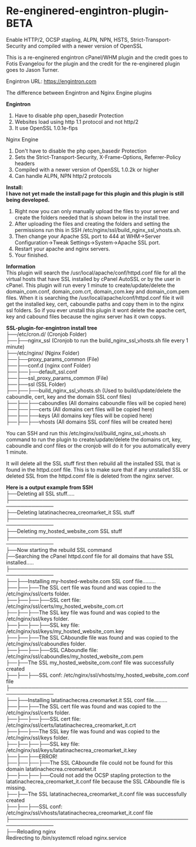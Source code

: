 # Re-enginered-engintron-plugin-BETA
Enable HTTP/2, OCSP stapling, ALPN, NPN, HSTS, Strict-Transport-Security and compiled with a newer version of OpenSSL

This is a re-enginered engintron cPanel/WHM plugin and the credit goes to Fotis Evangelou for the plugin and the credit for the re-enginered plugin goes to Jason Turner.

Engintron URL: https://engintron.com

The difference between Engintron and Nginx Engine plugins

<b>Engintron</b>
<ol>
<li>Have to disable php open_basedir Protection
<li>Websites load using http 1.1 protocol and not http/2
<li>It use OpenSSL 1.0.1e-fips
</ol>

Nginx Engine
<ol>
<li>Don't have to disable the php open_basedir Protection
<li>Sets the Strict-Transport-Security, X-Frame-Options, Referrer-Policy headers
<li>Compiled with a newer version of OpenSSL 1.0.2k or higher
<li>Can handle ALPN, NPN http/2 protocols
</ol>


<b>Install:</b><br>
<b>I have not yet made the install page for this plugin and this plugin is still being developed.</b><br>
  1. Right now you can only manually upload the files to your server and create the folders needed that is shown below in the install tree.<br>
  2. After uploading the files and creating the folders and setting the permissions run this in SSH /etc/nginx/ssl/build_nginx_ssl_vhosts.sh.<br>
  3. Then change your Apache SSL port to 444 at WHM->Server Configuration->Tweak Settings->System->Apache SSL port.<br>
  4. Restart your apache and nginx servers.<br>
  5. Your finished.


<b>Information</b><br>
This plugin will search the /usr/local/apache/conf/httpd.conf file for all the virtual hosts that have SSL installed by cPanel AutoSSL or by the user in cPanel. This plugin will run every 1 minute to create/update/delete the domain_com.conf, domain_com.crt, domain_com.key and domain_com.pem files. When it is searching the /usr/local/apache/conf/httpd.conf file it will get the installed key, cert, caboundle paths and copy them in to the nginx ssl folders. So if you ever unstall this plugin it wont delete the apache cert, key and cabound files because the nginx server has it own copys. 

<b>SSL-plugin-for-engintron install tree</b><br>
├──/etc/cron.d/ (Cronjob Folder)<br>
├──├──nginx_ssl (Cronjob to run the build_nginx_ssl_vhosts.sh file every 1 minute)<br>
├──/etc/nginx/ (Nginx Folder)<br>
├──├──proxy_params_common (File)<br>
├──├──conf.d (nginx conf Folder)<br>
├──├──├──default_ssl.conf<br>
├──├──ssl_proxy_params_common (File)<br>
├──├──ssl (SSL Folder)<br>
├──├──├──build_nginx_ssl_vhosts.sh (Used to build/update/delete the caboundle, cert, key and the domain SSL conf files)<br>
├──├──├──caboundles (All domains caboundle files will be copied here)<br>
├──├──├──certs (All domains cert files will be copied here)<br>
├──├──├──keys (All domains key files will be copied here)<br>
├──├──├──vhosts (All domains SSL conf files will be created here)<br>

You can SSH and run this /etc/nginx/ssl/build_nginx_ssl_vhosts.sh command to run the plugin to create/update/delete the domains crt, key, caboundle and conf files or the cronjob will do it for you automatically every 1 minute.

It will delete all the SSL stuff first then rebuild all the installed SSL that is found in the httpd.conf file. This is to make sure that if any unstalled SSL or deleted SSL from the httpd.comf file is deleted from the nginx server.

<b>Here is a output example from SSH</b><br>
├──Deleting all SSL stuff.....<br>
├──────────────────────────────────────────────────────────────<br>
├──Deleting latatinachecrea_creomarket_it SSL stuff<br>
├──────────────────────────────────────────────────────────────<br>
├──Deleting my_hosted_website_com SSL stuff<br>
├──────────────────────────────────────────────────────────────<br>
├──Now starting the rebuild SSL command<br>
|──Searching the cPanel httpd.conf file for all domains that have SSL installed.....<br>
├──────────────────────────────────────────────────────────────<br>
├──├──Installing my-hosted-website.com SSL conf file.........<br>
├──├──├──The SSL cert file was found and was copied to the /etc/nginx/ssl/certs folder.<br>
├──├──├──├──SSL cert file: /etc/nginx/ssl/certs/my_hosted_website_com.crt<br>
├──├──├──The SSL key file was found and was copied to the /etc/nginx/ssl/keys folder.<br>
├──├──├──├──SSL key file: /etc/nginx/ssl/keys/my_hosted_website_com.key<br>
├──├──├──The SSL CAboundle file was found and was copied to the /etc/nginx/ssl/caboundles folder.<br>
├──├──├──├──SSL CAboundle file: /etc/nginx/ssl/caboundles/my_hosted_website_com.pem<br>
├──├──The SSL my_hosted_website_com.conf file was successfully created<br>
├──├──├──SSL conf: /etc/nginx/ssl/vhosts/my_hosted_website_com.conf file<br>
├──────────────────────────────────────────────────────────────<br>
├──├──Installing latatinachecrea.creomarket.it SSL conf file.........<br>
├──├──├──The SSL cert file was found and was copied to the /etc/nginx/ssl/certs folder.<br>
├──├──├──├──SSL cert file: /etc/nginx/ssl/certs/latatinachecrea_creomarket_it.crt<br>
├──├──├──The SSL key file was found and was copied to the /etc/nginx/ssl/keys folder.<br>
├──├──├──├──SSL key file: /etc/nginx/ssl/keys/latatinachecrea_creomarket_it.key<br>
├──├──├──ERROR!<br>
├──├──├──├──The SSL CAboundle file could not be found for this domain latatinachecrea.creomarket.it<br>
├──├──├──├──Could not add the OCSP stapling protection to the latatinachecrea_creomarket_it.conf file because the SSL CAboundle file is missing.<br>
├──├──The SSL latatinachecrea_creomarket_it.conf file was successfully created<br>
├──├──├──SSL conf: /etc/nginx/ssl/vhosts/latatinachecrea_creomarket_it.conf file<br>
├──────────────────────────────────────────────────────────────<br>
├──Reloading nginx<br>
Redirecting to /bin/systemctl reload  nginx.service<br>

